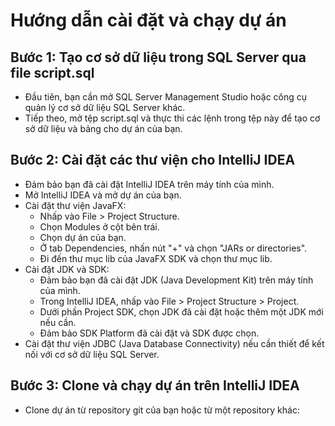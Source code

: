 # Hướng dẫn cài đặt và chạy dự án

## Bước 1: Tạo cơ sở dữ liệu trong SQL Server qua file script.sql

- Đầu tiên, bạn cần mở SQL Server Management Studio hoặc công cụ quản lý cơ sở dữ liệu SQL Server khác.
- Tiếp theo, mở tệp script.sql và thực thi các lệnh trong tệp này để tạo cơ sở dữ liệu và bảng cho dự án của bạn.

## Bước 2: Cài đặt các thư viện cho IntelliJ IDEA

- Đảm bảo bạn đã cài đặt IntelliJ IDEA trên máy tính của mình.
- Mở IntelliJ IDEA và mở dự án của bạn.
- Cài đặt thư viện JavaFX: 
  - Nhấp vào File > Project Structure.
  - Chọn Modules ở cột bên trái.
  - Chọn dự án của bạn.
  - Ở tab Dependencies, nhấn nút "+" và chọn "JARs or directories".
  - Đi đến thư mục lib của JavaFX SDK và chọn thư mục lib.
- Cài đặt JDK và SDK:
  - Đảm bảo bạn đã cài đặt JDK (Java Development Kit) trên máy tính của mình.
  - Trong IntelliJ IDEA, nhấp vào File > Project Structure > Project.
  - Dưới phần Project SDK, chọn JDK đã cài đặt hoặc thêm một JDK mới nếu cần.
  - Đảm bảo SDK Platform đã cài đặt và SDK được chọn.
- Cài đặt thư viện JDBC (Java Database Connectivity) nếu cần thiết để kết nối với cơ sở dữ liệu SQL Server.

## Bước 3: Clone và chạy dự án trên IntelliJ IDEA

- Clone dự án từ repository git của bạn hoặc từ một repository khác:
